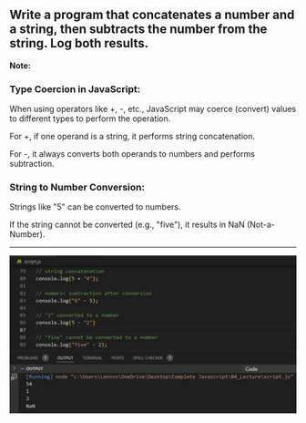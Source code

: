 ## Write a program that concatenates a number and a string, then subtracts the number from the string. Log both results.

**Note:**  

### Type Coercion in JavaScript:

When using operators like +, -, etc., JavaScript may coerce (convert) values to different types to perform the operation.

For +, if one operand is a string, it performs string concatenation.

For -, it always converts both operands to numbers and performs subtraction.

### String to Number Conversion:

Strings like "5" can be converted to numbers.

If the string cannot be converted (e.g., "five"), it results in NaN (Not-a-Number).

---

![Screenshot](i8.png)
